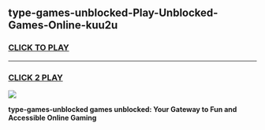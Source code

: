 
## type-games-unblocked-Play-Unblocked-Games-Online-kuu2u
<h3>
<a href="https://premium76.site?title=type-games-unblocked&ref=24A">CLICK TO PLAY</a></h3>
<hr>

<h3>
<a href="https://premium76.site?title=type-games-unblocked&ref=24A">CLICK 2 PLAY</a>
  
</h3>

<a href="https://premium76.site?title=type-games-unblocked&ref=24A"><img src="https://clearcache.store/games.png"></a>


**type-games-unblocked games unblocked: Your Gateway to Fun and Accessible Online Gaming**
